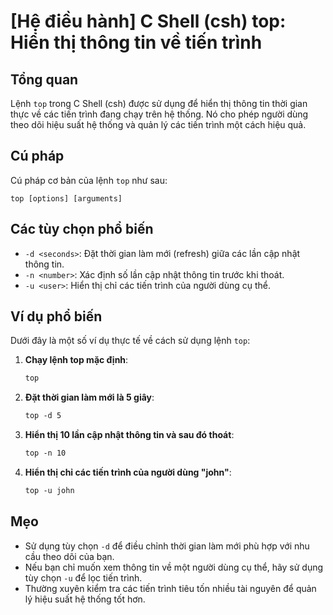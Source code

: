 # [Hệ điều hành] C Shell (csh) top: Hiển thị thông tin về tiến trình

## Tổng quan
Lệnh `top` trong C Shell (csh) được sử dụng để hiển thị thông tin thời gian thực về các tiến trình đang chạy trên hệ thống. Nó cho phép người dùng theo dõi hiệu suất hệ thống và quản lý các tiến trình một cách hiệu quả.

## Cú pháp
Cú pháp cơ bản của lệnh `top` như sau:
```
top [options] [arguments]
```

## Các tùy chọn phổ biến
- `-d <seconds>`: Đặt thời gian làm mới (refresh) giữa các lần cập nhật thông tin.
- `-n <number>`: Xác định số lần cập nhật thông tin trước khi thoát.
- `-u <user>`: Hiển thị chỉ các tiến trình của người dùng cụ thể.

## Ví dụ phổ biến
Dưới đây là một số ví dụ thực tế về cách sử dụng lệnh `top`:

1. **Chạy lệnh top mặc định**:
   ```csh
   top
   ```

2. **Đặt thời gian làm mới là 5 giây**:
   ```csh
   top -d 5
   ```

3. **Hiển thị 10 lần cập nhật thông tin và sau đó thoát**:
   ```csh
   top -n 10
   ```

4. **Hiển thị chỉ các tiến trình của người dùng "john"**:
   ```csh
   top -u john
   ```

## Mẹo
- Sử dụng tùy chọn `-d` để điều chỉnh thời gian làm mới phù hợp với nhu cầu theo dõi của bạn.
- Nếu bạn chỉ muốn xem thông tin về một người dùng cụ thể, hãy sử dụng tùy chọn `-u` để lọc tiến trình.
- Thường xuyên kiểm tra các tiến trình tiêu tốn nhiều tài nguyên để quản lý hiệu suất hệ thống tốt hơn.